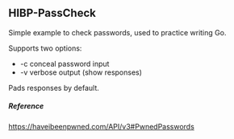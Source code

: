 ## HIBP-PassCheck

Simple example to check passwords, used to practice writing Go.

Supports two options:
* -c conceal password input
* -v verbose output (show responses)

Pads responses by default.

##### Reference
https://haveibeenpwned.com/API/v3#PwnedPasswords